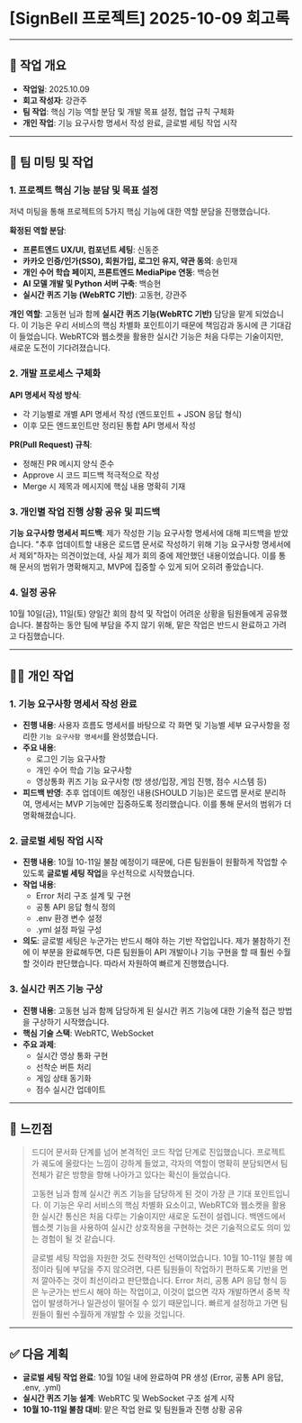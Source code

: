 # [SignBell 프로젝트] 2025-10-09 회고록

---

## 📝 작업 개요

* **작업일**: 2025.10.09
* **회고 작성자**: 강관주
* **팀 작업**: 핵심 기능 역할 분담 및 개발 목표 설정, 협업 규칙 구체화
* **개인 작업**: 기능 요구사항 명세서 작성 완료, 글로벌 세팅 작업 시작

---

## 👥 팀 미팅 및 작업

### 1. 프로젝트 핵심 기능 분담 및 목표 설정

저녁 미팅을 통해 프로젝트의 5가지 핵심 기능에 대한 역할 분담을 진행했습니다.

**확정된 역할 분담**:
* **프론트엔드 UX/UI, 컴포넌트 세팅**: 신동준
* **카카오 인증/인가(SSO), 회원가입, 로그인 유지, 약관 동의**: 송민재
* **개인 수어 학습 페이지, 프론트엔드 MediaPipe 연동**: 백승현
* **AI 모델 개발 및 Python 서버 구축**: 백승현
* **실시간 퀴즈 기능 (WebRTC 기반)**: 고동현, 강관주

**개인 역할**: 고동현 님과 함께 **실시간 퀴즈 기능(WebRTC 기반)** 담당을 맡게 되었습니다. 이 기능은 우리 서비스의 핵심 차별화 포인트이기 때문에 책임감과 동시에 큰 기대감이 들었습니다. WebRTC와 웹소켓을 활용한 실시간 기능은 처음 다루는 기술이지만, 새로운 도전이 기다려졌습니다.

### 2. 개발 프로세스 구체화

**API 명세서 작성 방식**:
* 각 기능별로 개별 API 명세서 작성 (엔드포인트 + JSON 응답 형식)
* 이후 모든 엔드포인트만 정리된 통합 API 명세서 작성

**PR(Pull Request) 규칙**:
* 정해진 PR 메시지 양식 준수
* Approve 시 코드 피드백 적극적으로 작성
* Merge 시 제목과 메시지에 핵심 내용 명확히 기재

### 3. 개인별 작업 진행 상황 공유 및 피드백

**기능 요구사항 명세서 피드백**: 제가 작성한 기능 요구사항 명세서에 대해 피드백을 받았습니다. "추후 업데이트할 내용은 로드맵 문서로 작성하기 위해 기능 요구사항 명세서에서 제외"하자는 의견이었는데, 사실 제가 회의 중에 제안했던 내용이었습니다. 이를 통해 문서의 범위가 명확해지고, MVP에 집중할 수 있게 되어 오히려 좋았습니다.

### 4. 일정 공유

10월 10일(금), 11일(토) 양일간 회의 참석 및 작업이 어려운 상황을 팀원들에게 공유했습니다. 불참하는 동안 팀에 부담을 주지 않기 위해, 맡은 작업은 반드시 완료하고 가려고 다짐했습니다.

---

## 👨‍💻 개인 작업

### 1. 기능 요구사항 명세서 작성 완료

* **진행 내용**: 사용자 흐름도 명세서를 바탕으로 각 화면 및 기능별 세부 요구사항을 정리한 `기능 요구사항 명세서`를 완성했습니다.
* **주요 내용**:
    * 로그인 기능 요구사항
    * 개인 수어 학습 기능 요구사항
    * 영상통화 퀴즈 기능 요구사항 (방 생성/입장, 게임 진행, 점수 시스템 등)
* **피드백 반영**: 추후 업데이트 예정인 내용(SHOULD 기능)은 로드맵 문서로 분리하여, 명세서는 MVP 기능에만 집중하도록 정리했습니다. 이를 통해 문서의 범위가 더 명확해졌습니다.

### 2. 글로벌 세팅 작업 시작

* **진행 내용**: 10월 10-11일 불참 예정이기 때문에, 다른 팀원들이 원활하게 작업할 수 있도록 **글로벌 세팅 작업**을 우선적으로 시작했습니다.
* **작업 내용**:
    * Error 처리 구조 설계 및 구현
    * 공통 API 응답 형식 정의
    * .env 환경 변수 설정
    * .yml 설정 파일 구성
* **의도**: 글로벌 세팅은 누군가는 반드시 해야 하는 기반 작업입니다. 제가 불참하기 전에 이 부분을 완료해두면, 다른 팀원들이 API 개발이나 기능 구현을 할 때 훨씬 수월할 것이라 판단했습니다. 따라서 자원하여 빠르게 진행했습니다.

### 3. 실시간 퀴즈 기능 구상

* **진행 내용**: 고동현 님과 함께 담당하게 된 실시간 퀴즈 기능에 대한 기술적 접근 방법을 구상하기 시작했습니다.
* **핵심 기술 스택**: WebRTC, WebSocket
* **주요 과제**:
    * 실시간 영상 통화 구현
    * 선착순 버튼 처리
    * 게임 상태 동기화
    * 점수 실시간 업데이트

---

## 🤔 느낀점

> 드디어 문서화 단계를 넘어 본격적인 코드 작업 단계로 진입했습니다. 프로젝트가 궤도에 올랐다는 느낌이 강하게 들었고, 각자의 역할이 명확히 분담되면서 팀 전체가 같은 방향을 향해 나아가고 있다는 확신이 들었습니다.
>
> 고동현 님과 함께 실시간 퀴즈 기능을 담당하게 된 것이 가장 큰 기대 포인트입니다. 이 기능은 우리 서비스의 핵심 차별화 요소이고, WebRTC와 웹소켓을 활용한 실시간 통신은 처음 다루는 기술이지만 새로운 도전이 설렙니다. 백엔드에서 웹소켓 기능을 사용하여 실시간 상호작용을 구현하는 것은 기술적으로도 의미 있는 경험이 될 것 같습니다.
>
> 글로벌 세팅 작업을 자원한 것도 전략적인 선택이었습니다. 10월 10-11일 불참 예정이라 팀에 부담을 주지 않으려면, 다른 팀원들이 작업하기 편하도록 기반을 먼저 깔아주는 것이 최선이라고 판단했습니다. Error 처리, 공통 API 응답 형식 등은 누군가는 반드시 해야 하는 작업이고, 이것이 없으면 각자 개발하면서 중복 작업이 발생하거나 일관성이 떨어질 수 있기 때문입니다. 빠르게 설정하고 가면 팀원들이 훨씬 수월하게 개발할 수 있을 것입니다.

---

## ✅ 다음 계획

* **글로벌 세팅 작업 완료**: 10월 10일 내에 완료하여 PR 생성 (Error, 공통 API 응답, .env, .yml)
* **실시간 퀴즈 기능 설계**: WebRTC 및 WebSocket 구조 설계 시작
* **10월 10-11일 불참 대비**: 맡은 작업 완료 및 팀원들과 진행 상황 공유